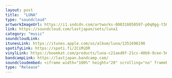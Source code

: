 ```yaml
---
layout: post
title:  "LUNA"
type: "soundcloud"
artworkImageUrl: https://i1.sndcdn.com/artworks-000316050597-p0q0gg-t500x500.jpg
link: https://soundcloud.com/lastjapan/sets/luna1
category: "music"
soundcloudLink: 
itunesLink: https://itunes.apple.com/us/album/luna/1351698190
spotifyLink: https://spoti.fi/2CiMiDR
vinylLink: https://boomkat.com/products/luna-c21aed0f-21cc-40b9-9cee-56747f99ba2e
bandcampLink: https://lastjapan.bandcamp.com/
soundcloudembed: <iframe width="100%" height="20" scrolling="no" frameborder="no" allow="autoplay" src="https://w.soundcloud.com/player/?url=https%3A//api.soundcloud.com/playlists/471884529&color=%23ff5500&auto_play=false&hide_related=false&show_comments=true&show_user=true&show_reposts=false&show_teaser=true"></iframe>
type: "Release"
---
```

